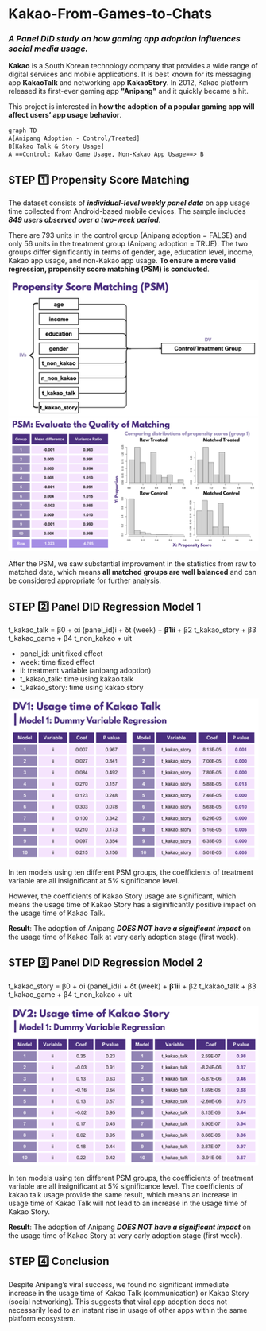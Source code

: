 # Kakao-From-Games-to-Chats
### *A Panel DID study on how gaming app adoption influences social media usage.*

**Kakao** is a South Korean technology company that provides a wide range of digital services and mobile applications. It is best known for its messaging app **KakaoTalk** and networking app **KakaoStory**. In 2012, Kakao platform released its first-ever gaming app **"Anipang"** and it quickly became a hit. 

This project is interested in **how the adoption of a popular gaming app will affect users’ app usage behavior**.

```mermaid
graph TD
A[Anipang Adoption - Control/Treated]
B[Kakao Talk & Story Usage]
A ==Control: Kakao Game Usage, Non-Kakao App Usage==> B
```

## STEP 1️⃣ Propensity Score Matching
The dataset consists of ***individual-level weekly panel data*** on app usage time collected from Android-based mobile devices. The sample includes ***849 users observed over a two-week period***.

There are 793 units in the control group (Anipang adoption = FALSE) and only 56 units in the treatment group (Anipang adoption = TRUE). The two groups differ significantly in terms of gender, age, education level, income, Kakao app usage, and non-Kakao app usage. **To ensure a more valid regression, propensity score matching (PSM) is conducted**.

![PSM](image/psm.png)
![PSM](image/psm_result.png)

After the PSM, we saw substantial improvement in the statistics from raw to matched data, which means **all matched groups are well balanced** and can be considered appropriate for further analysis.


## STEP 2️⃣ Panel DID Regression Model 1
t_kakao_talk = β0 + αi (panel_id)i + δt (week) + **β1ii** +
                                         β2 t_kakao_story + β3 t_kakao_game + β4 t_non_kakao + uit

- panel_id: unit fixed effect
- week: time fixed effect
- ii: treatment variable (anipang adoption)
- t_kakao_talk: time using kakao talk
- t_kakao_story: time using kakao story

![PSM](image/dummy1.png)

In ten models using ten different PSM groups, the coefficients of treatment variable are all insignificant at 5% significance level.

However, the coefficients of Kakao Story usage are significant, which means the usage time of Kakao Story has a siginificantly positive impact on the usage time of Kakao Talk.

**Result**: The adoption of Anipang ***DOES NOT have a significant impact*** on the usage time of Kakao Talk at very early adoption stage (first week). 


## STEP 3️⃣ Panel DID Regression Model 2
t_kakao_story = β0 + αi (panel_id)i + δt (week) + **β1ii** +
                                         β2 t_kakao_talk + β3 t_kakao_game + β4 t_non_kakao + uit

![PSM](image/dummy2.png)

In ten models using ten different PSM groups, the coefficients of treatment variable are all insignificant at 5% significance level. The coefficients of kakao talk usage provide the same result, which means an increase in usage time of Kakao Talk will not lead to an increase in the usage time of Kakao Story.

**Result**: The adoption of Anipang ***DOES NOT have a significant impact*** on the usage time of Kakao Story at very early adoption stage (first week). 

## STEP 4️⃣ Conclusion
Despite Anipang’s viral success, we found no significant immediate increase in the usage time of Kakao Talk (communication) or Kakao Story (social networking). This suggests that viral app adoption does not necessarily lead to an instant rise in usage of other apps within the same platform ecosystem.